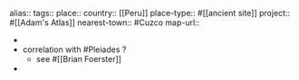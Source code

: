 alias::
tags::
place::
country:: [[Peru]] 
place-type:: #[[ancient site]] 
project:: #[[Adam's Atlas]] 
nearest-town:: #Cuzco 
map-url::

-
- correlation with #Pleiades ?
	- see #[[Brian Foerster]]
-